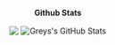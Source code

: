 <p align="center">
  <b>Github Stats</b>
</p>
<p align="center">

  <img align="center" src="https://github-readme-stats.vercel.app/api/top-langs/?username=JGreyScales&hide=java,html&title_color=ffffff&text_color=c9cacc&icon_color=2bbc8a&bg_color=1d1f21" />
   <img align="center" src="https://github-readme-stats.vercel.app/api?username=JGreyScales&show_icons=true&line_height=27&count_private=true&title_color=ffffff&text_color=c9cacc&icon_color=2bbc8a&bg_color=1d1f21" alt="Greys's GitHub Stats" />
</p>
